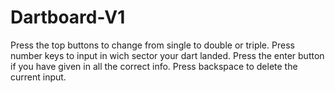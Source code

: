 # Dartboard-V1
Press the top buttons to change from single to double or triple.
Press number keys to input in wich sector your dart landed.
Press the enter button if you have given in all the correct info.
Press backspace to delete the current input.
